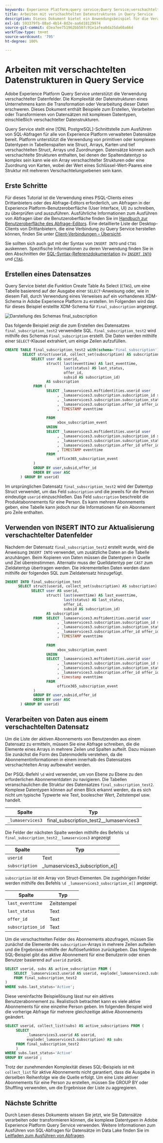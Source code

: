 ```yaml
---
keywords: Experience Platform;query service;Query Service;verschachtelte Datenstrukturen;verschachtelte Daten;
title: Arbeiten mit verschachtelten Datenstrukturen in Query Service
description: Dieses Dokument bietet ein Anwendungsbeispiel für die Verarbeitung und Transformation verschachtelter Datenfelder mithilfe von CTAS- und INSERT INTO-Anweisungen.
exl-id: 593379fb-88ad-4b14-8d2e-aa6d18129974
source-git-commit: d3ea7ee751962bb507c91e1afea0da35da60a66d
workflow-type: tm+mt
source-wordcount: '795'
ht-degree: 100%

---
```


# Arbeiten mit verschachtelten Datenstrukturen in Query Service

Adobe Experience Platform Query Service unterstützt die Verwendung verschachtelter Datenfelder. Die Komplexität der Datenstrukturen eines Unternehmens kann die Transformation oder Verarbeitung dieser Daten erschweren. Dieses Dokument enthält Beispiele zum Erstellen, Verarbeiten oder Transformieren von Datensätzen mit komplexen Datentypen, einschließlich verschachtelter Datenstrukturen.

Query Service stellt eine [!DNL PostgreSQL]-Schnittstelle zum Ausführen von SQL-Abfragen für alle von Experience Platform verwalteten Datensätze bereit. Platform unterstützt die Verwendung von primitiven oder komplexen Datentypen in Tabellenspalten wie Struct, Arrays, Karten und tief verschachtelten Struct, Arrays und Zuordnungen. Datensätze können auch verschachtelte Strukturen enthalten, bei denen der Spaltendatentyp so komplex sein kann wie ein Array verschachtelter Strukturen oder eine Zuordnung von Karten, wobei der Wert eines Schlüssel-Wert-Paares eine Struktur mit mehreren Verschachtelungsebenen sein kann.

## Erste Schritte

Für dieses Tutorial ist die Verwendung eines PSQL-Clients eines Drittanbieters oder des Abfrage-Editors erforderlich, um Abfragen in der Experience Platform-Benutzeroberfläche (User Interface, UI) zu schreiben, zu überprüfen und auszuführen. Ausführliche Informationen zum Ausführen von Abfragen über die Benutzeroberfläche finden Sie im [Handbuch zur Benutzeroberfläche des Abfrage-Editors](../ui/user-guide.md). Eine detaillierte Liste der Desktop-Clients von Drittanbietern, die eine Verbindung zu Query Service herstellen können, finden Sie unter [Client-Verbindungen – Übersicht](../clients/overview.md).

Sie sollten sich auch gut mit der Syntax von `INSERT INTO` und `CTAS` auskennen. Spezifische Informationen zu deren Verwendung finden Sie in den Abschnitten der [SQL-Syntax-Referenzdokumentation](../sql/syntax.md) zu [`INSERT INTO`](../sql/syntax.md#insert-into) und [`CTAS`](../sql/syntax.md#create-table-as-select).

## Erstellen eines Datensatzes

Query Service bietet die Funktion Create Table As Select (`CTAS`), um eine Tabelle basierend auf der Ausgabe einer `SELECT`-Anweisung oder, wie in diesem Fall, durch Verwendung eines Verweises auf ein vorhandenes XDM-Schema in Adobe Experience Platform zu erstellen. Im Folgenden wird das für dieses Beispiel erstellte XDM-Schema für `Final_subscription` angezeigt.

![Darstellung des Schemas final_subscription](../images/best-practices/final-subscription-schema.png)

Das folgende Beispiel zeigt die zum Erstellen des Datensatzes `final_subscription_test2` verwendete SQL. `final_subscription_test2` wird mithilfe des Schemas `Final_subscription` erstellt. Die Daten werden mithilfe einer `SELECT`-Klausel extrahiert, um einige Zeilen aufzufüllen.

```sql
CREATE TABLE final_subscription_test2 with(schema='Final_subscription') AS (
        SELECT struct(userid, collect_set(subscription) AS subscription) AS _lumaservices3 FROM(
            SELECT user AS userid,
                   struct( last(eventtime) AS last_eventtime,
                           last(status) AS last_status,
                           offer_id, 
                           subsid AS subscription_id)
                   AS subscription
             FROM (
                   SELECT _lumaservices3.msftidentities.userid user
                        , _lumaservices3.subscription.subscription_id subsid
                        , _lumaservices3.subscription.subscription_status status
                        , _lumaservices3.subscription.offer_id offer_id
                        , TIMESTAMP eventtime
 
                   FROM
                        xbox_subscription_event
                   UNION   
                   SELECT _lumaservices3.msftidentities.userid user
                        , _lumaservices3.subscription.subscription_id subsid
                        , _lumaservices3.subscription.subscription_status status
                        , _lumaservices3.subscription.offer_id offer_id
                        , TIMESTAMP eventtime
                   FROM
                        office365_subscription_event
             ) 
             GROUP BY user,subsid,offer_id
             ORDER BY user ASC
       ) GROUP BY userid)
```

Im ursprünglichen Datensatz `final_subscription_test2` wird der Datentyp Struct verwendet, um das Feld `subscription` und die jeweils für die Person eindeutige `userid` einzuschließen. Das Feld `subscription` beschreibt die Produktabonnements für eine Person. Es kann mehrere Abonnements geben, eine Tabelle kann jedoch nur die Informationen für ein Abonnement pro Zeile enthalten.

## Verwenden von INSERT INTO zur Aktualisierung verschachtelter Datenfelder

Nachdem der Datensatz `final_subscription_test2` erstellt wurde, wird die Anweisung `INSERT INTO` verwendet, um zusätzliche Daten an die Tabelle anzuhängen. Beim Kopieren von Daten müssen die Datentypen in Quelle und Ziel übereinstimmen. Alternativ muss der Quelldatentyp per `CAST` zum Zieldatentyp übertragen werden. Die inkrementellen Daten werden dann mithilfe der folgenden SQL zum Zieldatensatz hinzugefügt.

```sql
INSERT INTO final_subscription_test
      SELECT struct(userid, collect_set(subscription) AS subscription) AS _lumaservices3 FROM(
            SELECT user AS userid,
                   struct( last(eventtime) AS last_eventtime,
                           last(status) AS last_status,
                           offer_id, 
                           subsid AS subscription_id)
                   AS subscription
             FROM  SELECT _lumaservices3.msftidentities.userid user
                        , _lumaservices3.subscription.subscription_id subsid
                        , _lumaservices3.subscription.subscription_status status
                        , _lumaservices3.subscription.offer_id offer_id
                        , TIMESTAMP eventtime
 
                   FROM
                        xbox_subscription_event
                   UNION   
                   SELECT _lumaservices3.msftidentities.userid user
                        , _lumaservices3.subscription.subscription_id subsid
                        , _lumaservices3.subscription.subscription_status status
                        , _lumaservices3.subscription.offer_id offer_id
                        , timestamp eventtime
                   FROM
                        office365_subscription_event
             ) 
             GROUP BY user,subsid,offer_id
             ORDER BY user ASC
       ) GROUP BY userid)
```

## Verarbeiten von Daten aus einem verschachtelten Datensatz

Um die Liste der aktiven Abonnements von Benutzenden aus einem Datensatz zu ermitteln, müssen Sie eine Abfrage schreiben, die die Elemente eines Arrays in mehrere Zeilen und Spalten aufteilt. Dazu müssen Sie zunächst die Form des Datenmodells verstehen, da die Abonnementinformationen in einem innerhalb des Datensatzes verschachtelten Array aufbewahrt werden.

Der PSQL-Befehl `\d` wird verwendet, um von Ebene zu Ebene zu den erforderlichen Abonnementdaten zu navigieren. Die Tabellen veranschaulichen die Struktur des Datensatzes `final_subscription_test2`. Komplexe Datentypen können auf einen Blick erkannt werden, da es sich nicht um typische Typwerte wie Text, boolescher Wert, Zeitstempel usw. handelt.

| Spalte | Typ |
|--------|-------|
| `_lumaservices3` | final_subscription_test2__lumaservices3 |

Die Felder der nächsten Spalte werden mithilfe des Befehls `\d final_subscription_test2__lumaservices3` angezeigt

| Spalte | Typ |
|---------|-------|
| `userid` | Text |
| `subscription` | _lumaservices3_subscription_e[] |

`subscription` ist ein Array von Struct-Elementen. Die zugehörigen Felder werden mithilfe des Befehls `\d _lumaservices3_subscription_e[]` angezeigt.

| Spalte | Typ |
|---------|-------|
| `last_eventtime` | Zeitstempel |
| `last_status` | Text |
| `offer_id` | Text |
| `subscription_id` | Text |

Um die verschachtelten Felder des Abonnements abzufragen, müssen Sie zunächst die Elemente des `subscription`-Arrays in mehrere Zeilen aufteilen und die Ergebnisse mithilfe der Auflösefunktion zurückgeben. Das folgende SQL-Beispiel gibt das aktive Abonnement für eine Benutzerin oder einen Benutzer basierend auf `userid` zurück.

```sql
SELECT userid, subs AS active_subscription FROM (
    SELECT _lumaservices3.userid AS userid, explode(_lumaservices3.subscription) AS subs 
    FROM final_subscription_test2
)
WHERE subs.last_status='Active';
```

Diese vereinfachte Beispiellösung lässt nur ein aktives Benutzerabonnement zu. Realistisch betrachtet kann es viele aktive Abonnements für eine einzelne Person geben. Im folgenden Beispiel wird die vorherige Abfrage für mehrere gleichzeitige aktive Abonnements geändert.

```sql
SELECT userid, collect_list(subs) AS active_subscriptions FROM (
     SELECT
          _lumaservices3.userid AS userid,
          explode(_lumaservices3.subscription) AS subs
     FROM final_subscription_test2
     )
WHERE subs.last_status='Active' 
GROUP BY userid ;
```

Trotz der zunehmenden Komplexität dieses SQL-Beispiels ist mit `collect_list` für aktive Abonnements nicht garantiert, dass die Ausgabe in derselben Reihenfolge wie die Quelle erfolgt. Um eine Liste aktiver Abonnements für eine Person zu erstellen, müssen Sie GROUP BY oder Shuffling verwenden, um die Ergebnisse der Liste zu aggregieren.

## Nächste Schritte

Durch Lesen dieses Dokuments wissen Sie jetzt, wie Sie Datensätze verarbeiten oder transformieren können, die komplexe Datentypen in Adobe Experience Platform Query Service verwenden. Weitere Informationen zum Ausführen von SQL-Abfragen für Datensätze im Data Lake finden Sie im [Leitfaden zum Ausführen von Abfragen](../best-practices/writing-queries.md).
